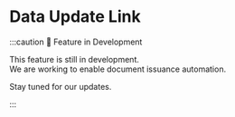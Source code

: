 # Data Update Link

:::caution 🚧 Feature in Development

This feature is still in development.  
We are working to enable document issuance automation.  

Stay tuned for our updates.

:::